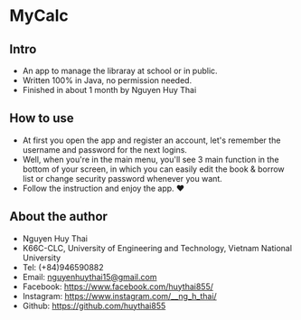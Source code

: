 # MyCalc

## Intro
- An app to manage the libraray at school or in public.
- Written 100% in Java, no permission needed.
- Finished in about 1 month by Nguyen Huy Thai

## How to use
- At first you open the app and register an account, let's remember the username and password for the next logins.
- Well, when you're in the main menu, you'll see 3 main function in the bottom of your screen, in which you can easily edit the book & borrow list or change security password whenever you want.
- Follow the instruction and enjoy the app. ❤️

## About the author
- Nguyen Huy Thai
- K66C-CLC, University of Engineering and Technology, Vietnam National University
- Tel: (+84)946590882
- Email: nguyenhuythai15@gmail.com
- Facebook: https://www.facebook.com/huythai855/
- Instagram: https://www.instagram.com/__ng_h_thai/
- Github: https://github.com/huythai855
